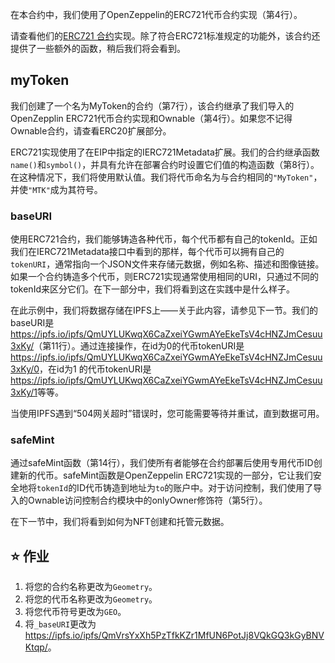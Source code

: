 在本合约中，我们使用了OpenZeppelin的ERC721代币合约实现（第4行）。

请查看他们的<a href="https://github.com/OpenZeppelin/openzeppelin-contracts/blob/master/contracts/token/ERC721/ERC721.sol" target="_blank">ERC721 合约</a>实现。除了符合ERC721标准规定的功能外，该合约还提供了一些额外的函数，稍后我们将会看到。

## myToken 
我们创建了一个名为MyToken的合约（第7行），该合约继承了我们导入的OpenZepplin ERC721代币合约实现和Ownable（第4行）。如果您不记得Ownable合约，请查看ERC20扩展部分。

ERC721实现使用了在EIP中指定的IERC721Metadata扩展。我们的合约继承函数`name()`和`symbol()`，并具有允许在部署合约时设置它们值的构造函数（第8行）。
在这种情况下，我们将使用默认值。我们将代币命名为与合约相同的`"MyToken"`，并使`"MTK"`成为其符号。

### baseURI
使用ERC721合约，我们能够铸造各种代币，每个代币都有自己的tokenId。正如我们在IERC721Metadata接口中看到的那样，每个代币可以拥有自己的`tokenURI`，通常指向一个JSON文件来存储元数据，例如名称、描述和图像链接。如果一个合约铸造多个代币，则ERC721实现通常使用相同的URI，只通过不同的tokenId来区分它们。在下一部分中，我们将看到这在实践中是什么样子。

在此示例中，我们将数据存储在IPFS上——关于此内容，请参见下一节。我们的baseURI是<a href="https://ipfs.io/ipfs/QmUYLUKwqX6CaZxeiYGwmAYeEkeTsV4cHNZJmCesuu3xKy/" target="_blank">https://ipfs.io/ipfs/QmUYLUKwqX6CaZxeiYGwmAYeEkeTsV4cHNZJmCesuu3xKy/</a>（第11行）。通过连接操作，在id为0的代币tokenURI是<a href="https://ipfs.io/ipfs/QmUYLUKwqX6CaZxeiYGwmAYeEkeTsV4cHNZJmCesuu3xKy/0" target="_blank">https://ipfs.io/ipfs/QmUYLUKwqX6CaZxeiYGwmAYeEkeTsV4cHNZJmCesuu3xKy/0</a>，在id为1 的代币tokenURI是<a href="https://ipfs.io/ipfs/QmUYLUKwqX6CaZxeiYGwmAYeEkeTsV4cHNZJmCesuu3xKy/1" target="_blank">https://ipfs.io/ipfs/QmUYLUKwqX6CaZxeiYGwmAYeEkeTsV4cHNZJmCesuu3xKy/1</a>等等。

当使用IPFS遇到“504网关超时”错误时，您可能需要等待并重试，直到数据可用。

### safeMint
通过safeMint函数（第14行），我们使所有者能够在合约部署后使用专用代币ID创建新的代币。safeMint函数是OpenZeppelin ERC721实现的一部分，它让我们安全地将`tokenId`的ID代币铸造到地址为`to`的账户中。对于访问控制，我们使用了导入的Ownable访问控制合约模块中的onlyOwner修饰符（第5行）。

在下一节中，我们将看到如何为NFT创建和托管元数据。

## ⭐️ 作业
1. 将您的合约名称更改为`Geometry`。
2. 将您的代币名称更改为`Geometry`。
3. 将您代币符号更改为`GEO`。
4. 将`_baseURI`更改为<a href="https://ipfs.io/ipfs/QmVrsYxXh5PzTfkKZr1MfUN6PotJj8VQkGQ3kGyBNVKtqp/" target="_blank">https://ipfs.io/ipfs/QmVrsYxXh5PzTfkKZr1MfUN6PotJj8VQkGQ3kGyBNVKtqp/</a>。